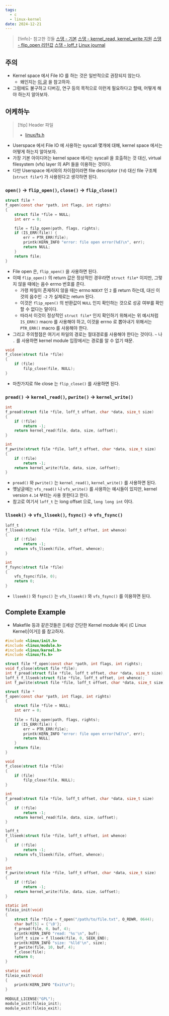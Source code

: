 ```yaml
---
tags:
  - c
  - linux-kernel
date: 2024-12-21
---
```

> [!info]- 참고한 것들
> [스댕 - 기본](https://stackoverflow.com/a/1184346)
> [스댕 - kernel_read, kernel_write 지원](https://stackoverflow.com/a/53917617)
> [스댕 - flip_open 리턴값](https://stackoverflow.com/a/58562444)
> [스댕 - loff_t](https://stackoverflow.com/a/9713598)
> [Linux journal](https://www.linuxjournal.com/article/8110)

## 주의

- Kernel space 에서 File IO 를 하는 것은 일반적으로 권장되지 않는다.
	- 왜인지는 [이 글](https://www.linuxjournal.com/article/8110) 을 참고하자.
- 그럼에도 불구하고 디버깅, 연구 등의 목적으로 이런게 필요하다고 할때, 어떻게 해야 하는지 알아보자.

## 어케하누

> [!tip] Header 파일
> - [linux/fs.h](https://github.com/torvalds/linux/blob/499551201b5f4fd3c0618a3e95e3d0d15ea18f31/include/linux/fs.h#L2743)

- Userspace 에서 File IO 에 사용하는 syscall 몇개에 대해, kernel space 에서는 어떻게 하는지 알아보자.
- 가장 기본 아이디어는 kernel space 에서는 syscall 을 호출하는 것 대신, virtual filesystem (vfs) layer 의 API 들을 이용하는 것이다.
- 다만 Userspace 에서와의 차이점이라면 file descriptor (`fd`) 대신 file 구조체 (`struct file*`) 가 사용된다고 생각하면 된다.

### `open()` -> `flip_open()`, `close()` -> `flip_close()`

```c
struct file *
f_open(const char *path, int flags, int rights)
{
	struct file *file = NULL;
	int err = 0;

	file = filp_open(path, flags, rights);
	if (IS_ERR(file)) {
		err = PTR_ERR(file);
		printk(KERN_INFO "error: file open error(%d)\n", err);
		return NULL;
	}
	return file;
}
```

- File open 은, `flip_open()` 을 사용하면 된다.
- 이때 `flip_open()` 의 return 값은 정상적인 경우라면 `struct file*` 이지만, 그렇지 않을 때에는 음수 errno 번호를 준다.
	- 가령 파일이 존재하지 않을 때는 errno `NOEXT` 인 `2` 를 return 하는데, 대신 이것의 음수인 `-2` 가 실제로는 return 된다.
	- 이것은 `flip_open()` 의 반환값이 `NULL` 인지 확인하는 것으로 성공 여부를 확인할 수 없다는 말이다.
	- 따라서 이것이 정상적인 `struct file*` 인지 확인하기 위해서는 위 예시처럼 `IS_ERR()` macro 를 사용해야 하고, 이것을 errno 로 뽑아내기 위해서는 `PTR_ERR()` macro 를 사용해야 한다.
- 그리고 주의할점은 여기서 파일의 경로는 절대경로를 사용해야 한다는 것이다. `~` 나 `.` 를 사용하면 kernel module 입장에서는 경로를 알 수 없기 때문.

```c
void
f_close(struct file *file)
{
	if (file)
		filp_close(file, NULL);
}
```

- 마찬가지로 file close 는 `flip_close()` 를 사용하면 된다.

### `pread()` -> `kernel_read()`, `pwrite()` -> `kernel_write()`

```c
int
f_pread(struct file *file, loff_t offset, char *data, size_t size)
{
	if (!file)
		return -1;
	return kernel_read(file, data, size, &offset);
}
```

```c
int
f_pwrite(struct file *file, loff_t offset, char *data, size_t size) 
{
	if (!file)
		return -1;
	return kernel_write(file, data, size, &offset);
}
```

- `pread()` 와 `pwrite()` 는 `kernel_read()`, `kernel_write()` 를 사용하면 된다.
- 옛날글에는 `vfs_read()` 나 `vfs_write()` 를 사용하는 예시들이 있지만, kernel version `4.14` 부터는 사용 못한다고 한다.
- 참고로 여기서 `loff_t` 는 long offset 으로, `long long int` 이다.

### `llseek()` -> `vfs_llseek()`, `fsync()` -> `vfs_fsync()`

```c
loff_t
f_llseek(struct file *file, loff_t offset, int whence)
{
	if (!file)
		return -1;
	return vfs_llseek(file, offset, whence);
}
```

```c
int
f_fsync(struct file *file) 
{
	vfs_fsync(file, 0);
	return 0;
}
```

- `llseek()` 와 `fsync()` 는 `vfs_llseek()` 와 `vfs_fsync()` 를 이용하면 된다.

## Complete Example

- Makefile 등과 같은것들은 [[세상 간단한 Kernel module 예시 (C Linux Kernel)|이거]] 를 참고하자.

```c
#include <linux/init.h>
#include <linux/module.h>
#include <linux/kernel.h>
#include <linux/fs.h>

struct file *f_open(const char *path, int flags, int rights);
void f_close(struct file *file);
int f_pread(struct file *file, loff_t offset, char *data, size_t size);
loff_t f_llseek(struct file *file, loff_t offset, int whence);
int f_pwrite(struct file *file, loff_t offset, char *data, size_t size);

struct file *
f_open(const char *path, int flags, int rights)
{
	struct file *file = NULL;
	int err = 0;
	
	file = filp_open(path, flags, rights);
	if (IS_ERR(file)) {
		err = PTR_ERR(file);
		printk(KERN_INFO "error: file open error(%d)\n", err);
		return NULL;
	}
	return file;
}

void
f_close(struct file *file)
{
	if (file)
		filp_close(file, NULL);
}

int
f_pread(struct file *file, loff_t offset, char *data, size_t size)
{
	if (!file)
		return -1;
	return kernel_read(file, data, size, &offset);
}

loff_t
f_llseek(struct file *file, loff_t offset, int whence)
{
	if (!file)
		return -1;
	return vfs_llseek(file, offset, whence);
}

int
f_pwrite(struct file *file, loff_t offset, char *data, size_t size) 
{
	if (!file)
		return -1;
	return kernel_write(file, data, size, &offset);
}

static int
fileio_init(void)
{
	struct file *file = f_open("/path/to/file.txt", O_RDWR, 0644);
	char buf[5] = {'\0'};
	f_pread(file, 0, buf, 4);
	printk(KERN_INFO "read: '%s'\n", buf);
	loff_t size = f_llseek(file, 0, SEEK_END);
	printk(KERN_INFO "size: '%lld'\n", size);
	f_pwrite(file, 10, buf, 4);
	f_close(file);
	return 0;
}
 
static void
fileio_exit(void)
{
	printk(KERN_INFO "Exit\n");
}
 
MODULE_LICENSE("GPL");
module_init(fileio_init);
module_exit(fileio_exit);
```